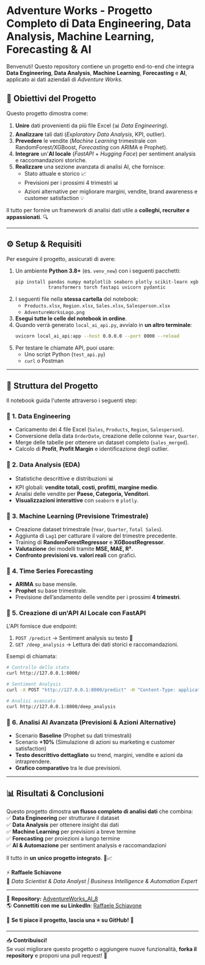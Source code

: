 # **Adventure Works - Progetto Completo di Data Engineering, Data Analysis, Machine Learning, Forecasting & AI**

Benvenuti! Questo repository contiene un progetto end-to-end che integra **Data Engineering**, **Data Analysis**, **Machine Learning**, **Forecasting** e **AI**, applicato ai dati aziendali di *Adventure Works*.

## 🚀 **Obiettivi del Progetto**
Questo progetto dimostra come:
1. **Unire** dati provenienti da più file Excel (📊 *Data Engineering*).
2. **Analizzare** tali dati (*Exploratory Data Analysis*, KPI, outlier).
3. **Prevedere** le vendite (*Machine Learning* trimestrale con RandomForest/XGBoost, *Forecasting* con ARIMA e Prophet).
4. **Integrare** un'**AI locale** (*FastAPI* + *Hugging Face*) per sentiment analysis e raccomandazioni storiche.
5. **Realizzare** una sezione avanzata di analisi AI, che fornisce:
   - Stato attuale e storico 📈
   - Previsioni per i prossimi 4 trimestri 📊
   - Azioni alternative per migliorare margini, vendite, brand awareness e customer satisfaction 💡

Il tutto per fornire un framework di analisi dati utile a **colleghi, recruiter e appassionati**. 🔍

---

## ⚙️ **Setup & Requisiti**
Per eseguire il progetto, assicurati di avere:

1. Un ambiente **Python 3.8+** (es. `venv_new`) con i seguenti pacchetti:
   ```bash
   pip install pandas numpy matplotlib seaborn plotly scikit-learn xgboost statsmodels prophet \
               transformers torch fastapi uvicorn pydantic
   ```
2. I seguenti file nella **stessa cartella** del notebook:
   - `Products.xlsx`, `Region.xlsx`, `Sales.xlsx`, `Salesperson.xlsx`
   - `AdventureWorksLogo.png`
3. **Esegui tutte le celle del notebook in ordine**.
4. Quando verrà generato `local_ai_api.py`, avvialo in **un altro terminale**:
   ```bash
   uvicorn local_ai_api:app --host 0.0.0.0 --port 8000 --reload
   ```
5. Per testare le chiamate API, puoi usare:
   - Uno script Python (`test_api.py`)
   - `curl` o Postman

---

## 📌 **Struttura del Progetto**
Il notebook guida l'utente attraverso i seguenti step:

### 🔹 **1. Data Engineering**
- Caricamento dei 4 file Excel (`Sales`, `Products`, `Region`, `Salesperson`).
- Conversione della data `OrderDate`, creazione delle colonne `Year`, `Quarter`.
- Merge delle tabelle per ottenere un dataset completo (`sales_merged`).
- Calcolo di **Profit**, **Profit Margin** e identificazione degli outlier.

### 🔹 **2. Data Analysis (EDA)**
- Statistiche descrittive e distribuzioni 📊
- KPI globali: **vendite totali, costi, profitti, margine medio**.
- Analisi delle vendite per **Paese, Categoria, Venditori**.
- **Visualizzazioni interattive** con `seaborn` e `plotly`.

### 🔹 **3. Machine Learning (Previsione Trimestrale)**
- Creazione dataset trimestrale (`Year`, `Quarter`, `Total Sales`).
- Aggiunta di `Lag1` per catturare il valore del trimestre precedente.
- Training di **RandomForestRegressor** e **XGBoostRegressor**.
- **Valutazione** dei modelli tramite **MSE, MAE, R²**.
- **Confronto previsioni vs. valori reali** con grafici.

### 🔹 **4. Time Series Forecasting**
- **ARIMA** su base mensile.
- **Prophet** su base trimestrale.
- Previsione dell’andamento delle vendite per i prossimi **4 trimestri**.

### 🔹 **5. Creazione di un'API AI Locale con FastAPI**
L'API fornisce due endpoint:
1. `POST /predict` → Sentiment analysis su testo 📢
2. `GET /deep_analysis` → Lettura dei dati storici e raccomandazioni.

Esempi di chiamata:
```bash
# Controllo dello stato
curl http://127.0.0.1:8000/

# Sentiment Analysis
curl -X POST "http://127.0.0.1:8000/predict" -H "Content-Type: application/json" -d '{"text":"Amo i prodotti Adventure Works!"}'

# Analisi avanzata
curl http://127.0.0.1:8000/deep_analysis
```

### 🔹 **6. Analisi AI Avanzata (Previsioni & Azioni Alternative)**
- Scenario **Baseline** (Prophet su dati trimestrali)
- Scenario **+10%** (Simulazione di azioni su marketing e customer satisfaction)
- **Testo descrittivo dettagliato** su trend, margini, vendite e azioni da intraprendere.
- **Grafico comparativo** tra le due previsioni.

---

## 📊 **Risultati & Conclusioni**
Questo progetto dimostra **un flusso completo di analisi dati** che combina:
✅ **Data Engineering** per strutturare il dataset  
✅ **Data Analysis** per ottenere insight dai dati  
✅ **Machine Learning** per previsioni a breve termine  
✅ **Forecasting** per proiezioni a lungo termine  
✅ **AI & Automazione** per sentiment analysis e raccomandazioni  

Il tutto in **un unico progetto integrato**. 🧠📈  

⚡ **Raffaele Schiavone**  
📍 *Data Scientist & Data Analyst | Business Intelligence & Automation Expert*  

---

📌 **Repository:** [AdventureWorks_AI_8](https://github.com/RaffaeleRSWebAgency/AdventureWorks_AI_8)  
🌎 **Connettiti con me su LinkedIn**: [Raffaele Schiavone](https://www.linkedin.com/in/raffaele-schiavone/)  

🚀 **Se ti piace il progetto, lascia una ⭐ su GitHub!** 🚀  

---

📥 **Contribuisci!**  
Se vuoi migliorare questo progetto o aggiungere nuove funzionalità, **forka il repository** e proponi una pull request! 🚀
